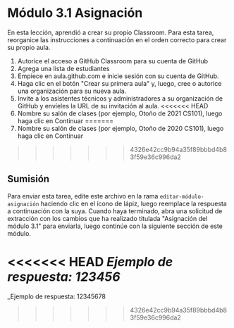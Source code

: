 # Módulo 3.1 Asignación

En esta lección, aprendió a crear su propio Classroom. Para esta tarea, reorganice las instrucciones a continuación en el orden correcto para crear su propio aula.
1. Autorice el acceso a GitHub Classroom para su cuenta de GitHub
2. Agrega una lista de estudiantes
3. Empiece en aula.github.com e inicie sesión con su cuenta de GitHub.
4. Haga clic en el botón "Crear su primera aula" y, luego, cree o autorice una organización para su nueva aula.
5. Invite a los asistentes técnicos y administradores a su organización de GitHub y envíeles la URL de su invitación al aula.
<<<<<<< HEAD
6. Nombre su salón de clases (por ejemplo, Otoño de 2021 CS101), luego haga clic en Continuar
=======
6. Nombre su salón de clases (por ejemplo, Otoño de 2020 CS101), luego haga clic en Continuar
>>>>>>> 4326e42cc9b94a35f89bbbd4b83f59e36c996da2

## Sumisión

Para enviar esta tarea, edite este archivo en la rama `editar-módulo-asignación` haciendo clic en el ícono de lápiz, luego reemplace la respuesta a continuación con la suya. Cuando haya terminado, abra una solicitud de extracción con los cambios que ha realizado titulada "Asignación del módulo 3.1" para enviarla, luego continúe con la siguiente sección de este módulo.

<<<<<<< HEAD
_Ejemplo de respuesta: 123456_
=======
_Ejemplo de respuesta: 12345678
>>>>>>> 4326e42cc9b94a35f89bbbd4b83f59e36c996da2

